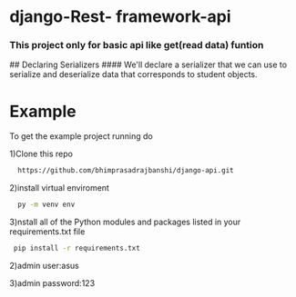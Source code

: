 # django-Rest- framework-api
<h3>This project only for basic api like get(read data) funtion</h3>
## Declaring Serializers  
#### We'll declare a serializer that we can use to serialize and deserialize data that corresponds to student objects.

# Example
<p>To get the example project running do</p>
<p>1)Clone this repo </p> 

```bash
  https://github.com/bhimprasadrajbanshi/django-api.git
```

</p> 2)install virtual enviroment</p> 

```bash
  py -m venv env
```

</p> 3)nstall all of the Python modules and packages listed in your requirements.txt file</p> 

```bash
 pip install -r requirements.txt
```

<p>2)admin user:asus</p>
<p>3)admin password:123</p>


